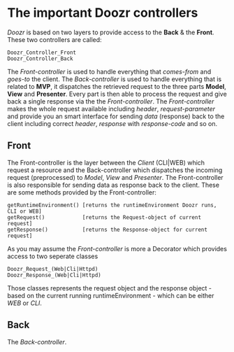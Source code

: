 # The important Doozr controllers
*Doozr* is based on two layers to provide access to the **Back** & the **Front**. These two controllers are called:

    Doozr_Controller_Front
    Doozr_Controller_Back

The *Front-controller* is used to handle everything that *comes-from* and *goes-to* the client. The *Back-controller* is used to handle everything that is related to **MVP**, it dispatches the retrieved request to the three parts **Model**, **View** and **Presenter**. Every part is then able to process the request and give back a single response via the the *Front-controller*. The *Front-controller* makes the whole request available including *header*, *request-parameter* and provide you an smart interface for sending *data* (response) back to the client including correct *header*, *response* with *response-code* and so on.

## Front
The Front-controller is the layer between the *Client* (CLI|WEB) which request a resource and the Back-controller which dispatches the incoming request (preprocessed) to *Model*, *View* and *Presenter*. The Front-controller is also responsible for sending data as response back to the client. These are some methods provided by the Front-controller:

    getRuntimeEnvironment() [returns the runtimeEnvironment Doozr runs, CLI or WEB]
    getRequest()            [returns the Request-object of current request]
    getResponse()           [returns the Response-object for current request]

As you may assume the *Front-controller* is more a Decorator which provides access to two seperate classes

    Doozr_Request_(Web|Cli|Httpd)
    Doozr_Response_(Web|Cli|Httpd)

Those classes represents the request object and the response object - based on the current running runtimeEnvironment - which can be either *WEB* or *CLI*.

## Back
The *Back-controller*.
